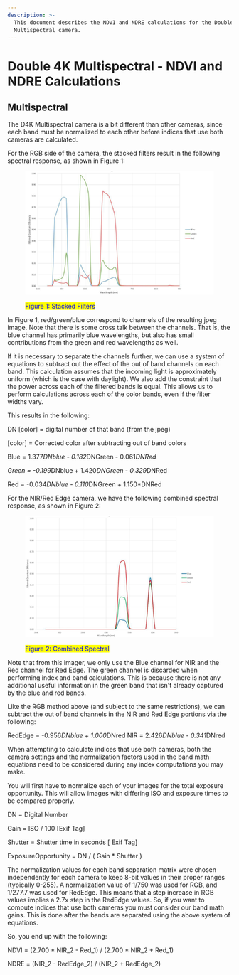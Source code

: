 ```yaml
---
description: >-
  This document describes the NDVI and NDRE calculations for the Double 4K (D4K)
  Multispectral camera.
---
```


# Double 4K Multispectral - NDVI and NDRE Calculations

## Multispectral

The D4K Multispectral camera is a bit different than other cameras, since each band must be normalized to each other before indices that use both cameras are calculated.

For the RGB side of the camera, the stacked filters result in the following spectral response, as shown in Figure 1:&#x20;

<div align="left"><figure><img src="../../.gitbook/assets/image (324).png" alt=""><figcaption><p><mark style="color:blue;">Figure 1: Stacked Filters</mark></p></figcaption></figure></div>

In Figure 1, red/green/blue correspond to channels of the resulting jpeg image. Note that there is some cross talk between the channels. That is, the blue channel has primarily blue wavelengths, but also has small contributions from the green and red wavelengths as well.

If it is necessary to separate the channels further, we can use a system of equations to subtract out the effect of the out of band channels on each band. This calculation assumes that the incoming light is approximately uniform (which is the case with daylight). We also add the constraint that the power across each of the filtered bands is equal. This allows us to perform calculations across each of the color bands, even if the filter widths vary.

This results in the following:&#x20;

DN \[color] = digital number of that band (from the jpeg)&#x20;

\[color] = Corrected color after subtracting out of band colors&#x20;



Blue = 1.37&#x37;_&#x44;Nblue - 0.18&#x32;_&#x44;NGreen - 0.06&#x31;_&#x44;NRed_&#x20;

_Green = -0.19&#x39;_&#x44;Nblue + 1.42&#x30;_&#x44;NGreen - 0.32&#x39;_&#x44;NRed&#x20;

Red = -0.03&#x34;_&#x44;Nblue - 0.11&#x30;_&#x44;NGreen + 1.150\*DNRed



&#x20;For the NIR/Red Edge camera, we have the following combined spectral response, as shown in Figure 2:

<div align="left"><figure><img src="../../.gitbook/assets/image (326).png" alt=""><figcaption><p><mark style="color:blue;">Figure 2: Combined Spectral</mark></p></figcaption></figure></div>

Note that from this imager, we only use the Blue channel for NIR and the Red channel for Red Edge. The green channel is discarded when performing index and band calculations. This is because there is not any additional useful information in the green band that isn't already captured by the blue and red bands.

Like the RGB method above (and subject to the same restrictions), we can subtract the out of band channels in the NIR and Red Edge portions via the following:



RedEdge = -0.95&#x36;_&#x44;Nblue + 1.00&#x30;_&#x44;Nred NIR = 2.42&#x36;_&#x44;Nblue - 0.34&#x31;_&#x44;Nred



When attempting to calculate indices that use both cameras, both the camera settings and the normalization factors used in the band math equations need to be considered during any index computations you may make.&#x20;

You will first have to normalize each of your images for the total exposure opportunity. This will allow images with differing ISO and exposure times to be compared properly.&#x20;

DN = Digital Number&#x20;

Gain = ISO / 100 \[Exif Tag]&#x20;

Shutter = Shutter time in seconds \[ Exif Tag]



ExposureOpportunity = DN / ( Gain \* Shutter )



The normalization values for each band separation matrix were chosen independently for each camera to keep 8-bit values in their proper ranges (typically 0-255). A normalization value of 1/750 was used for RGB, and 1/277.7 was used for RedEdge. This means that a step increase in RGB values implies a 2.7x step in the RedEdge values. So, if you want to compute indices that use both cameras you must consider our band math gains. This is done after the bands are separated using the above system of equations.

So, you end up with the following:



NDVI = (2.700 \* NIR\_2 - Red\_1) / (2.700 \* NIR\_2 + Red\_1)&#x20;

NDRE = (NIR\_2 - RedEdge\_2) / (NIR\_2 + RedEdge\_2)
